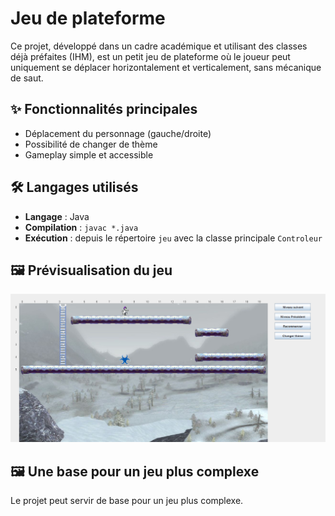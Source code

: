 # Jeu de plateforme
Ce projet, développé dans un cadre académique et utilisant des classes déjà préfaites (IHM), est un petit jeu de plateforme où le joueur peut uniquement se déplacer horizontalement et verticalement, sans mécanique de saut.

## ✨ Fonctionnalités principales
- Déplacement du personnage (gauche/droite)
- Possibilité de changer de thème
- Gameplay simple et accessible

## 🛠️ Langages utilisés
- **Langage**     : Java  
- **Compilation** : `javac *.java`  
- **Exécution**   : depuis le répertoire `jeu` avec la classe principale `Controleur`

## 🖼️ Prévisualisation du jeu
![Capture](./images/jeu.png)

## 🖼️ Une base pour un jeu plus complexe
Le projet peut servir de base pour un jeu plus complexe.
